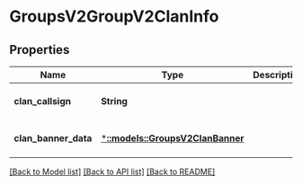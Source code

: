 # GroupsV2GroupV2ClanInfo

## Properties
Name | Type | Description | Notes
------------ | ------------- | ------------- | -------------
**clan_callsign** | **String** |  | [optional] [default to null]
**clan_banner_data** | [***::models::GroupsV2ClanBanner**](GroupsV2.ClanBanner.md) |  | [optional] [default to null]

[[Back to Model list]](../README.md#documentation-for-models) [[Back to API list]](../README.md#documentation-for-api-endpoints) [[Back to README]](../README.md)



